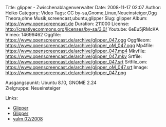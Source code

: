 Title: glipper - Zwischenablagenverwalter
Date: 2008-11-17 02:07
Author: Heiko
Category: Video
Tags: CC by-sa,Gnome,Linux,Neueinsteiger,Ogg Theora,ohne Musik,screencast,ubuntu,glipper
Slug: glipper
Album: https://www.openscreencast.de
Duration: 211000
License: http://creativecommons.org/licenses/by-sa/3.0/
Youtube: 6eEu5jRMcKA
Vimeo: 14699462
Oggfile: https://www.openscreencast.de/archive/glipper_047.ogg
Oggfileom: https://www.openscreencast.de/archive/glipper_oM_047.ogg
Mp4file: https://www.openscreencast.de/archive/glipper_047.mp4
Mkvfile: https://www.openscreencast.de/archive/glipper_047.mkv
Srtfile: https://www.openscreencast.de/archive/glipper_047.srt
Srtfile_om: https://www.openscreencast.de/archive/glipper_oM_047.srt
Image: https://www.openscreencast.de/archive/glipper_047.png

Ausgangspunkt: Ubuntu 8.10, GNOME 2.24  
Zielgruppe: Neueinsteiger  

Links:

  * [Glipper](http://wiki.ubuntuusers.de/Glipper)
  * [Glipper](http://glipper.sourceforge.net/)
  * [yalm 02/2008](http://www.yalmagazine.org/homepage/yalm/ueberblick_02/2008)

